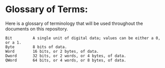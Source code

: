 # Glossary of Terms:

Here is a glossary of terminology that will be used throughout the documents on this repository. 

```
Bit         A single unit of digital data; values can be either a 0, or a 1.
Byte        8 bits of data.
Word        16 bits, or 2 bytes, of data.
Dword       32 bits, or 2 words, or 4 bytes, of data.
QWord       64 bits, or 4 words, or 8 bytes, of data.
```
